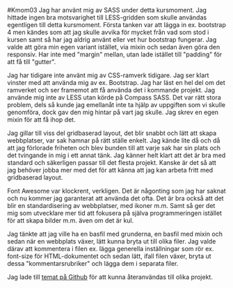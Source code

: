 #Kmom03
Jag har använt mig av SASS under detta kursmoment. Jag hittade ingen bra motsvarighet till LESS-gridden som skulle användas egentligen till detta kursmoment. Första tanken var att lägga in ex. bootstrap 4 men kändes som att jag skulle avvika för mycket från vad som stod i kursen samt så har jag aldrig använt eller vet hur bootstrap fungerar. Jag valde att göra min egen variant istället, via mixin och sedan även göra den responsiv. Har inte med "margin" mellan, utan lade istället till "padding" för att få till "gutter".

Jag har tidigare inte använt mig av CSS-ramverk tidigare. Jag ser klart vinster med att använda mig av ex. Bootstrap. Jag har läst en hel del om det ramverket och ser framemot att få använda det i kommande projekt. Jag använde mig inte av LESS utan körde på Compass SASS. Det var rätt stora problem, dels så kunde jag emellanåt inte ta hjälp av uppgiften som vi skulle genomföra, dock gav den mig hintar på vart jag skulle. Jag skrev en egen mixin för att få ihop det.

Jag gillar till viss del gridbaserad layout, det blir snabbt och lätt att skapa webbplatser, var sak hamnar på rätt ställe enkelt. Jag kände lite då och då att jag förlorade friheten och blev bunden till att varje sak har sin plats och det tvingande in mig i ett annat tänk. Jag känner helt klart att det är bra med standard och säkerligen passar till det flesta projekt. Kanske är det så att jag behöver jobba mer med det för att känna att jag kan arbeta fritt med gridbaserad layout.

Font Awesome var klockrent, verkligen. Det är någonting som jag har saknat och nu kommer jag garanterat att använda det ofta. Det är bra också att det blir en standardisering av webbplatser, med ikoner m.m. Samt så ger det mig som utvecklare mer tid att fokusera på själva programmeringen istället för att skapa bilder m.m. även om det är kul.

Jag tänkte att jag ville ha en basfil med grunderna, en basfil med mixin och sedan när en webbplats växer, lätt kunna bryta ut till olika filer. Jag valde därav att kommentera i filen ex. lägga generella inställningar som rör ex. font-size för HTML-dokumentet och sedan lätt, ifall filen växer, bryta ut dessa "kommentarsrubriker" och lägga dem i separata filer.

Jag lade till [temat på Github](https://github.com/TomasSjosten/theme) för att kunna återanvändas till olika projekt.
